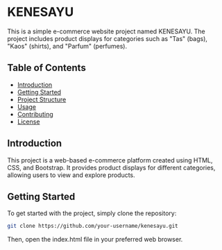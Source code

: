 # KENESAYU

This is a simple e-commerce website project named KENESAYU. The project includes product displays for categories such as "Tas" (bags), "Kaos" (shirts), and "Parfum" (perfumes).

## Table of Contents
- [Introduction](#introduction)
- [Getting Started](#getting-started)
- [Project Structure](#project-structure)
- [Usage](#usage)
- [Contributing](#contributing)
- [License](#license)

## Introduction

This project is a web-based e-commerce platform created using HTML, CSS, and Bootstrap. It provides product displays for different categories, allowing users to view and explore products.

## Getting Started

To get started with the project, simply clone the repository:

```bash
git clone https://github.com/your-username/kenesayu.git
```
Then, open the index.html file in your preferred web browser.
